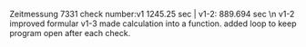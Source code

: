 Zeitmessung 7331 check number:v1 1245.25 sec | v1-2: 889.694 sec \n
v1-2 improved formular
v1-3 made calculation into a function. added loop to keep program open after each check.
